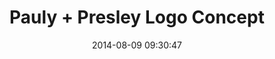 ---
layout: portfolio-entry
title:  "Pauly + Presley Logo Concept"
projectid: pp-logo
permalink: pp-logo/
date:   2014-08-09 09:30:47
---